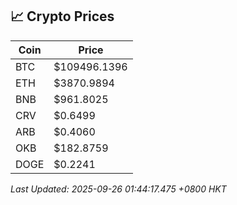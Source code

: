 ## 📈 Crypto Prices

| Coin | Price |
| ---- | ----- |
| BTC | $109496.1396 |
| ETH | $3870.9894 |
| BNB | $961.8025 |
| CRV | $0.6499 |
| ARB | $0.4060 |
| OKB | $182.8759 |
| DOGE | $0.2241 |

_Last Updated: 2025-09-26 01:44:17.475 +0800 HKT_